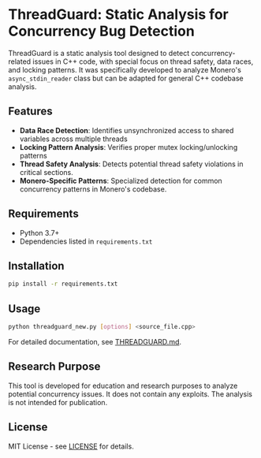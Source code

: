 # ThreadGuard: Static Analysis for Concurrency Bug Detection

ThreadGuard is a static analysis tool designed to detect concurrency-related issues in C++ code, with special focus on thread safety, data races, and locking patterns. It was specifically developed to analyze Monero's `async_stdin_reader` class but can be adapted for general C++ codebase analysis.

## Features

- **Data Race Detection**: Identifies unsynchronized access to shared variables across multiple threads
- **Locking Pattern Analysis**: Verifies proper mutex locking/unlocking patterns
- **Thread Safety Analysis**: Detects potential thread safety violations in critical sections.
- **Monero-Specific Patterns**: Specialized detection for common concurrency patterns in Monero's codebase.

## Requirements

- Python 3.7+
- Dependencies listed in `requirements.txt`

## Installation

```bash
pip install -r requirements.txt
```

## Usage

```bash
python threadguard_new.py [options] <source_file.cpp>
```

For detailed documentation, see [THREADGUARD.md](THREADGUARD.md).

## Research Purpose

This tool is developed for education and research purposes to analyze potential concurrency issues. It does not contain any exploits. The analysis is not intended for publication.

## License

MIT License - see [LICENSE](LICENSE) for details.
